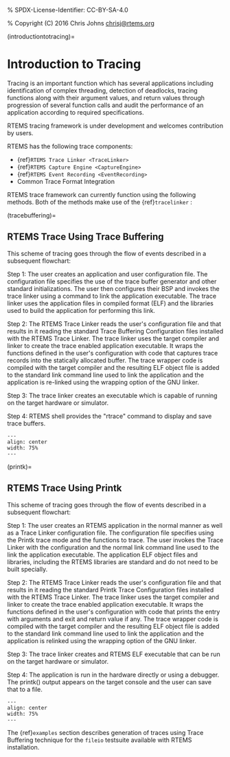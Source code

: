 % SPDX-License-Identifier: CC-BY-SA-4.0

% Copyright (C) 2016 Chris Johns <chrisj@rtems.org>

(introductiontotracing)=

# Introduction to Tracing

Tracing is an important function which has several applications including
identification of complex threading, detection of deadlocks, tracing
functions along with their argument values, and return values through
progression of several function calls and audit the performance of an
application according to required specifications.

RTEMS tracing framework is under development and welcomes contribution by users.

RTEMS has the following trace components:

- {ref}`RTEMS Trace Linker <TraceLinker>`
- {ref}`RTEMS Capture Engine <CaptureEngine>`
- {ref}`RTEMS Event Recording <EventRecording>`
- Common Trace Format Integration

RTEMS trace framework can currently function using the following methods. Both
of the methods make use of the {ref}`tracelinker` :

(tracebuffering)=

## RTEMS Trace Using Trace Buffering

This scheme of tracing goes through the flow of events described in a
subsequent flowchart:

Step 1: The user creates an application and user configuration file. The
configuration file specifies the use of the trace buffer generator and other
standard initializations. The user then configures their BSP and invokes the
trace linker using a command to link the application executable. The trace
linker uses the application files in compiled format (ELF) and the libraries
used to build the application for performing this link.

Step 2: The RTEMS Trace Linker reads the user's configuration file and that
results in it reading the standard Trace Buffering Configuration files
installed with the RTEMS Trace Linker. The trace linker uses the target
compiler and linker to create the trace enabled application executable. It
wraps the functions defined in the user's configuration with code that captures
trace records into the statically allocated buffer. The trace wrapper code is
compiled with the target compiler and the resulting ELF object file is added to
the standard link command line used to link the application and the application
is re-linked using the wrapping option of the GNU linker.

Step 3: The trace linker creates an executable which is capable of running on
the target hardware or simulator.

Step 4: RTEMS shell provides the "rtrace" command to display and save trace
buffers.

```{figure} ../../images/user/rtems-trace-buffering.png
---
align: center
width: 75%
---
```

(printk)=

## RTEMS Trace Using Printk

This scheme of tracing goes through the flow of events described in a subsequent
flowchart:

Step 1: The user creates an RTEMS application in the normal manner as well as a
Trace Linker configuration file. The configuration file specifies using the
Printk trace mode and the functions to trace. The user invokes the Trace Linker
with the configuration and the normal link command line used to the link the
application executable. The application ELF object files and libraries,
including the RTEMS libraries are standard and do not need to be built
specially.

Step 2: The RTEMS Trace Linker reads the user's configuration file and that
results in it reading the standard Printk Trace Configuration files installed
with the RTEMS Trace Linker. The trace linker uses the target compiler and
linker to create the trace enabled application executable. It wraps the
functions defined in the user's configuration with code that prints the entry
with arguments and exit and return value if any. The trace wrapper code is
compiled with the target compiler and the resulting ELF object file is added to
the standard link command line used to link the application and the application
is relinked using the wrapping option of the GNU linker.

Step 3: The trace linker creates and RTEMS ELF executable that can be run on the
target hardware or simulator.

Step 4: The application is run in the hardware directly or using a debugger. The
printk() output appears on the target console and the user can save that to a
file.

```{figure} ../../images/user/rtems-trace-printk.png
---
align: center
width: 75%
---
```

The {ref}`examples` section describes generation of traces using Trace Buffering
technique for the `fileio` testsuite available with RTEMS installation.
